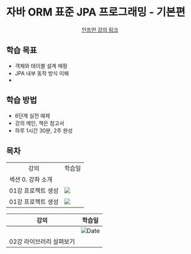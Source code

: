<h1> 자바 ORM 표준 JPA 프로그래밍 - 기본편 </h1>

<div align="center">
<a href="https://www.inflearn.com/course/ORM-JPA-Basic"> 인프런 강의 링크 </a>
</div>


## 학습 목표
- 객체와 테이블 설계 매핑
- JPA 내부 동작 방식 이해
- 

## 학습 방법

- 6단계 실전 예제
- 강의 메인, 책은 참고서 
- 하루 1시간 30분, 2주 완성


## 목차

<table>
<tr align=center>
    <td>강의</td>
    <td>학습일</td>
</tr>
<tr>
    <td colspan="2"> 섹션 0. 강좌 소개 </td>
</tr>
<tr>
    <td>01강 프로젝트 생성</td>
    <td><img src="https://img.shields.io/badge/-21/04/08-DFFD26" /></td>
</tr>
<tr>
    <td>01강 프로젝트 생성</td>
    <td><img src="https://img.shields.io/badge/-21/04/08-DFFD26" /></td>
</tr>
</table>

| 강의 | 학습일 |
|------|-------------|
|  | ![Date](https://img.shields.io/badge/-21/04/08-DFFD26) |
| 02강 라이브러리 살펴보기 |     |

